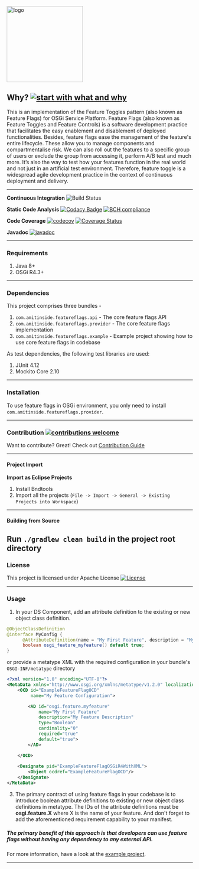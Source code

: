 <img width="206" alt="logo" src="https://user-images.githubusercontent.com/13380182/31521441-d679b224-afa9-11e7-960c-e643b7fc45e0.png">

## Why? [![start with what and why](https://img.shields.io/badge/start%20with-why%3F-brightgreen.svg?style=flat)](http://featureflags.io/feature-flags/)

This is an implementation of the Feature Toggles pattern (also known as Feature Flags) for OSGi Service Platform. Feature Flags (also known as Feature Toggles and Feature Controls) is a software development practice that facilitates the easy enablement and disablement of deployed functionalities. Besides, feature flags ease the management of the feature's entire lifecycle. These allow you to manage components and compartmentalise risk. We can also roll out the features to a specific group of users or exclude the group from accessing it, perform A/B test and much more. It’s also the way to test how your features function in the real world and not just in an artificial test environment. Therefore, feature toggle is a widespread agile development practice in the context of continuous deployment and delivery.

--------------------------------------------------------------------------------------------------------

**Continuous Integration** ![Build Status](https://travis-ci.org/amitjoy/feature-flags-for-osgi.svg?branch=master)

**Static Code Analysis** [![Codacy Badge](https://api.codacy.com/project/badge/Grade/90918f9f84b64b14ac9ea1ed7f8ac041)](https://www.codacy.com/app/admin_62/feature-flags-for-osgi?utm_source=github.com&amp;utm_medium=referral&amp;utm_content=amitjoy/feature-flags-osgi&amp;utm_campaign=Badge_Grade) [![BCH compliance](https://bettercodehub.com/edge/badge/amitjoy/feature-flags-for-osgi?branch=master)](https://bettercodehub.com/)

**Code Coverage** [![codecov](https://codecov.io/gh/amitjoy/feature-flags-for-osgi/branch/master/graph/badge.svg)](https://codecov.io/gh/amitjoy/feature-flags-for-osgi) [![Coverage Status](https://coveralls.io/repos/github/amitjoy/feature-flags-for-osgi/badge.svg?branch=master)](https://coveralls.io/github/amitjoy/feature-flags-for-osgi?branch=master)

**Javadoc** [![javadoc](http://javadoc-badge.appspot.com/com.tomgibara/github.svg?label=javadoc)](http://amitjoy.github.io/feature-flags-for-osgi/)

----------------------------------------------------------------------------------------------------------

### Requirements

1. Java 8+
2. OSGi R4.3+

----------------------------------------------------------------------------------------------------------

### Dependencies

This project comprises three bundles - 

1. `com.amitinside.featureflags.api` - The core feature flags API
2. `com.amitinside.featureflags.provider` - The core feature flags implementation
3. `com.amitinside.featureflags.example` - Example project showing how to use core feature flags in codebase

As test dependencies, the following test libraries are used:

1. JUnit 4.12
3. Mockito Core 2.10

--------------------------------------------------------------------------------------------------------

### Installation

To use feature flags in OSGi environment, you only need to install `com.amitinside.featureflags.provider`.

-------------------------------------------------------------------------------------------------------

### Contribution [![contributions welcome](https://img.shields.io/badge/contributions-welcome-brightgreen.svg?style=flat)](https://github.com/amitjoy/feature-flags-osgi/issues)

Want to contribute? Great! Check out [Contribution Guide](https://github.com/amitjoy/feature-flags-osgi/blob/master/CONTRIBUTING.md)

-------------------------------------------------------------------------------------------------------

#### Project Import

**Import as Eclipse Projects**

1. Install Bndtools
2. Import all the projects (`File -> Import -> General -> Existing Projects into Workspace`)

--------------------------------------------------------------------------------------------------------

#### Building from Source

Run `./gradlew clean build` in the project root directory
------------------------------------------------------------------------------------------------

### License

This project is licensed under Apache License [![License](http://img.shields.io/badge/license-Apache-blue.svg)](https://www.apache.org/licenses/LICENSE-2.0)

--------------------------------------------------------------------------------------------------------

### Usage

1. In your DS Component, add an attribute definition to the existing or new object class definition.

```java
@ObjectClassDefinition
@interface MyConfig {
      @AttributeDefinition(name = "My First Feature", description = "My Feature Description")
      boolean osgi_feature_myfeature() default true;
}
```

or provide a metatype XML with the required configuration in your bundle's `OSGI-INF/metatype` directory

```xml
<?xml version="1.0" encoding="UTF-8"?>
<MetaData xmlns="http://www.osgi.org/xmlns/metatype/v1.2.0" localization="en_us">
    <OCD id="ExampleFeatureFlagOCD" 
         name="My Feature Configuration">

        <AD id="osgi.feature.myfeature"
            name="My First Feature"
            description="My Feature Description"
            type="Boolean"
            cardinality="0"
            required="true"
            default="true">
        </AD>

    </OCD>
    
    <Designate pid="ExampleFeatureFlagOSGiR4WithXML">
        <Object ocdref="ExampleFeatureFlagOCD"/>
    </Designate>
</MetaData>
```

3. The primary contract of using feature flags in your codebase is to introduce boolean attribute definitions to existing or new object class definitions in metatype. The IDs of the attribute definitions must be **osgi.feature.X** where X is the name of your feature. And don't forget to add the aforementioned requirement capability to your manifest.

##### The primary benefit of this approach is that developers can use feature flags without having any dependency to any external API.

For more information, have a look at the [example project](https://github.com/amitjoy/feature-flags-for-osgi/tree/master/com.amitinside.featureflags.example/src/main/java/com/amitinside/featureflags/example).

---------------------------------------------------------------------------------------------------------
